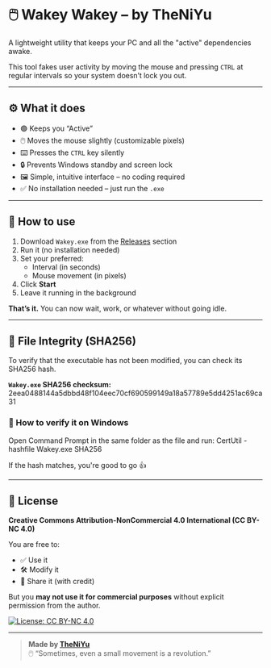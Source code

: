 # 🖱️ Wakey Wakey – by TheNiYu

A lightweight utility that keeps your PC and all the "active" dependencies awake.

This tool fakes user activity by moving the mouse and pressing `CTRL` at regular intervals so your system doesn’t lock you out.

---

## ⚙️ What it does

- 🟢 Keeps you “Active” 
- 🖱️ Moves the mouse slightly (customizable pixels)
- ⌨️ Presses the `CTRL` key silently
- 🔒 Prevents Windows standby and screen lock
- 🖼️ Simple, intuitive interface – no coding required
- ✅ No installation needed – just run the `.exe`

---

## 🚀 How to use

1. Download `Wakey.exe` from the [Releases](../../releases) section
2. Run it (no installation needed)
3. Set your preferred:
   - Interval (in seconds)
   - Mouse movement (in pixels)
4. Click **Start**
5. Leave it running in the background

**That’s it.** You can now wait, work, or whatever without going idle.

---

## 🔐 File Integrity (SHA256)

To verify that the executable has not been modified, you can check its SHA256 hash.

**`Wakey.exe` SHA256 checksum:**
2eea0488144a5dbbd48f104eec70cf690599149a18a57789e5dd4251ac69ca31

### 🧪 How to verify it on Windows

Open Command Prompt in the same folder as the file and run:
CertUtil -hashfile Wakey.exe SHA256

If the hash matches, you're good to go 👍

---

## 📜 License

**Creative Commons Attribution-NonCommercial 4.0 International (CC BY-NC 4.0)**

You are free to:
- ✅ Use it
- 🛠️ Modify it
- 📢 Share it (with credit)

But you **may not use it for commercial purposes** without explicit permission from the author.

[![License: CC BY-NC 4.0](https://img.shields.io/badge/License-CC%20BY--NC%204.0-lightgrey.svg)](https://creativecommons.org/licenses/by-nc/4.0/)


---

> **Made by [TheNiYu](https://github.com/theniyu)**  
> 🖱️ “Sometimes, even a small movement is a revolution.”
